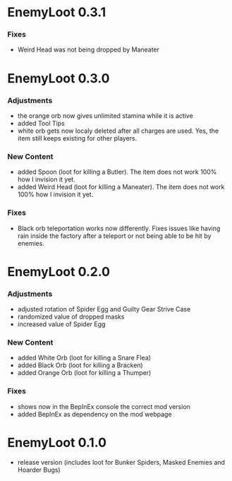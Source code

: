 
# EnemyLoot 0.3.1

### Fixes
- Weird Head was not being dropped by Maneater


# EnemyLoot 0.3.0

### Adjustments
- the orange orb now gives unlimited stamina while it is active
- added Tool Tips
- white orb gets now localy deleted after all charges are used. Yes, the item still keeps existing for other players.

### New Content
- added Spoon (loot for killing a Butler). The item does not work 100% how I invision it yet. 
- added Weird Head (loot for killing a Maneater). The item does not work 100% how I invision it yet. 

### Fixes
- Black orb teleportation works now differently. Fixes issues like having rain inside the factory after a teleport or not being able to be hit by enemies.


# EnemyLoot 0.2.0

### Adjustments
- adjusted rotation of Spider Egg and Guilty Gear Strive Case
- randomized value of dropped masks
- increased value of Spider Egg

### New Content
- added White Orb (loot for killing a Snare Flea)
- added Black Orb (loot for killing a Bracken)
- added Orange Orb (loot for killing a Thumper)

### Fixes
- shows now in the BepInEx console the correct mod version
- added BepInEx as dependency on the mod webpage


# EnemyLoot 0.1.0
- release version (includes loot for Bunker Spiders, Masked Enemies and Hoarder Bugs)
